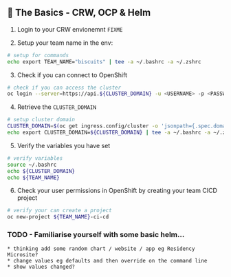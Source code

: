 ## 🐌 The Basics - CRW, OCP & Helm

1. Login to your CRW envionemnt `FIXME`

2. Setup your team name in the env:
```bash
# setup for commands
echo export TEAM_NAME="biscuits" | tee -a ~/.bashrc -a ~/.zshrc
```

3. Check if you can connect to OpenShift
```bash
# check if you can access the cluster
oc login --server=https://api.${CLUSTER_DOMAIN} -u <USERNAME> -p <PASSWORD>
```

4. Retrieve the `CLUSTER_DOMAIN` 
```bash
# setup cluster domain
CLUSTER_DOMAIN=$(oc get ingress.config/cluster -o 'jsonpath={.spec.domain}')
echo export CLUSTER_DOMAIN=${CLUSTER_DOMAIN} | tee -a ~/.bashrc -a ~/.zshrc
```

5. Verify the variables you have set
```bash
# verify variables
source ~/.bashrc
echo ${CLUSTER_DOMAIN}
echo ${TEAM_NAME}
```

6. Check your user permissions in OpenShift by creating your team CICD project
```bash
# verify your can create a project
oc new-project ${TEAM_NAME}-ci-cd
```
### TODO - Familiarise yourself with some basic helm...
    * thinking add some random chart / website / app eg Residency Microsite? 
    * change values eg defaults and then override on the command line
    * show values changed?
